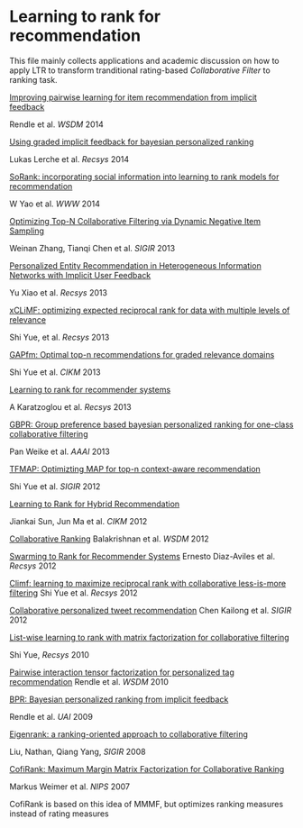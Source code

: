 Learning to rank for recommendation
===================================

This file mainly collects applications and academic discussion on how to apply LTR to transform tranditional rating-based *Collaborative Filter* to ranking task.

[Improving pairwise learning for item recommendation from implicit feedback](http://www-connex.lip6.fr/~gallinar/gallinari/uploads/Teaching/WSDM2014-rendle.pdf)

Rendle et al. *WSDM* 2014


[Using graded implicit feedback for bayesian personalized ranking](http://ls13-www.cs.uni-dortmund.de/homepage/publications/jannach/Conference_RECSYS14_Bpr.pdf)

Lukas Lerche et al. *Recsys* 2014

[SoRank: incorporating social information into learning to rank models for recommendation](http://dl.acm.org/citation.cfm?id=2577333)

W Yao et al. *WWW* 2014

[Optimizing Top-N Collaborative Filtering via Dynamic Negative Item Sampling](http://www0.cs.ucl.ac.uk/staff/W.Zhang/papers/lambdarankcf-sigir.pdf)

Weinan Zhang, Tianqi Chen et al. *SIGIR* 2013

[Personalized Entity Recommendation in Heterogeneous Information Networks with Implicit User Feedback](http://web.engr.illinois.edu/~hanj/pdf/recsys13_xyu.pdf)

Yu Xiao et al. *Recsys* 2013

[xCLiMF: optimizing expected reciprocal rank for data with multiple levels of relevance](http://www.ci.tuwien.ac.at/~alexis/Publications_files/xCLiMF_ERR.pdf)

Shi Yue, et al. *Recsys* 2013

[GAPfm: Optimal top-n recommendations for graded relevance domains](http://arxiv.org/pdf/1307.3855.pdf)

Shi Yue et al. *CIKM* 2013

[Learning to rank for recommender systems](http://dl.acm.org/citation.cfm?id=2508063)

A Karatzoglou et al. *Recsys* 2013

[GBPR: Group preference based bayesian personalized ranking for one-class collaborative filtering](http://www.comp.hkbu.edu.hk/~lichen/download/IJCAI2013_Pan.pdf)

Pan Weike et al. *AAAI* 2013

[TFMAP: Optimizting MAP for top-n context-aware recommendation](http://prlab.tudelft.nl/sites/default/files/SIGIR2012-TFMAP-shi.pdf)

Shi Yue et al. *SIGIR* 2012

[Learning to Rank for Hybrid Recommendation](http://www2.sdufe.edu.cn/wangsq/publications/cikm12-lr4rs.pdf)

Jiankai Sun, Jun Ma  et al. *CIKM* 2012

[Collaborative Ranking](http://web2.research.att.com/export/sites/att_labs/techdocs/TD_100638.pdf)
Balakrishnan et al. *WSDM* 2012

[Swarming to Rank for Recommender Systems](http://wanlab.poly.edu/recsys12/recsys/p229.pdf)
Ernesto Diaz-Aviles et al. *Recsys* 2012

[Climf: learning to maximize reciprocal rank with collaborative less-is-more filtering](http://isplab.tudelft.nl/sites/default/files/RecSys2012-CLiMF-shi.pdf)
Shi Yue et al. *Recsys* 2012

[Collaborative personalized tweet recommendation](http://www.cs.cmu.edu/~gzheng/papers/p661-chen.pdf)
Chen Kailong et al. *SIGIR* 2012

[List-wise learning to rank with matrix factorization for collaborative filtering](http://bioinformatics.tudelft.nl/sites/default/files/List-wise%20learning%20to%20rank%20with%20matrix%20factorization%20for%20collaborative%20filtering_RecSys2010.pdf)

Shi Yue, *Recsys* 2010

[Pairwise interaction tensor factorization for personalized tag recommendation](http://www.ismll.uni-hildesheim.de/pub/pdfs/Rendle2010-PITF.pdf)
Rendle et al. *WSDM* 2010

[BPR: Bayesian personalized ranking from implicit feedback](http://dl.acm.org/citation.cfm?id=1795167)

Rendle et al. *UAI* 2009

[Eigenrank: a ranking-oriented approach to collaborative filtering](http://www.cs.ust.hk/~qyang/Docs/2008/SIGIR297-liu.pdf)

Liu, Nathan, Qiang Yang, *SIGIR* 2008

[CofiRank: Maximum Margin Matrix Factorization for Collaborative Ranking](http://papers.nips.cc/paper/3359-cofi-rank-maximum-margin-matrix-factorization-for-collaborative-ranking-supplemental.zip)

Markus Weimer et al. *NIPS* 2007

CofiRank is based on this idea of MMMF, but optimizes ranking measures instead of rating measures

